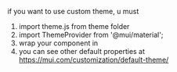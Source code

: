if you want to use custom theme, u must

1) import theme.js from theme folder
2) import ThemeProvider from '@mui/material';
3) wrap your component in  <ThemeProvider theme={theme}> <ThemeProvider/>
4) you can see other default properties at https://mui.com/customization/default-theme/

